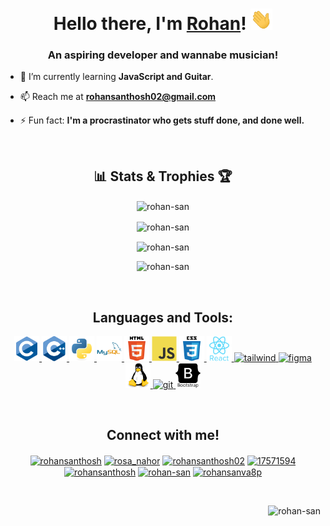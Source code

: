<h1 align="center">
Hello there, I'm <a href="https://www.linkedin.com/in/rohansanthosh" target="_blank"> Rohan</a>! <img width="35" src="https://github.com/1999AZZAR/1999AZZAR/blob/main/resources/img/waving.gif">
</h1>
<h3 align="center">An aspiring developer and wannabe musician!</h3>

- 🌱 I’m currently learning **JavaScript and Guitar**.

- 📫 Reach me at **rohansanthosh02@gmail.com**

- ⚡ Fun fact: **I'm a procrastinator who gets stuff done, and done well.**
<br>

<h2 align="center">📊 Stats & Trophies 🏆</h2>

<p align="center">
  <img align="center" src="https://github-readme-stats.vercel.app/api?username=rohan-san&show_icons=true&theme=aura&locale=en&hide_border=true" alt="rohan-san"/></p>
<p align="center">
  <img align="center" src="https://github-readme-streak-stats.herokuapp.com/?user=rohan-san&theme=aura&hide_border=true" alt="rohan-san" /></p>
<p align="center">
  <img align="center" src="https://github-readme-stats.vercel.app/api/top-langs/?username=rohan-san&theme=aura&hide_border=true&include_all_commits=false&count_private=false&layout=donut" alt="rohan-san" /></p>
<p align="center">
  <img src="https://github-profile-trophy.vercel.app/?username=rohan-san&theme=tokyonight&no-frame=true&no-bg=true&margin-w=4" alt="rohan-san" /></p>
<br>

<h2 align="center">Languages and Tools:</h2>

<p align="center">
<a href="https://www.cprogramming.com/" target="_blank" rel="noreferrer"> <img src="https://raw.githubusercontent.com/devicons/devicon/master/icons/c/c-original.svg" alt="c" width="40" height="40"/> </a>
<a href="https://www.w3schools.com/cpp/" target="_blank" rel="noreferrer"> <img src="https://raw.githubusercontent.com/devicons/devicon/master/icons/cplusplus/cplusplus-original.svg" alt="cplusplus" width="40" height="40"/> </a>
<a href="https://www.python.org" target="_blank" rel="noreferrer"> <img src="https://raw.githubusercontent.com/devicons/devicon/master/icons/python/python-original.svg" alt="python" width="40" height="40"/> </a>
<a href="https://www.mysql.com/" target="_blank" rel="noreferrer"> <img src="https://raw.githubusercontent.com/devicons/devicon/master/icons/mysql/mysql-original-wordmark.svg" alt="mysql" width="40" height="40"/> </a>
<a href="https://www.w3.org/html/" target="_blank" rel="noreferrer"> <img src="https://raw.githubusercontent.com/devicons/devicon/master/icons/html5/html5-original-wordmark.svg" alt="html5" width="40" height="40"/> </a>
<a href="https://developer.mozilla.org/en-US/docs/Web/JavaScript" target="_blank" rel="noreferrer"> <img src="https://raw.githubusercontent.com/devicons/devicon/master/icons/javascript/javascript-original.svg" alt="javascript" width="40" height="40"/> </a>
<a href="https://www.w3schools.com/css/" target="_blank" rel="noreferrer"> <img src="https://raw.githubusercontent.com/devicons/devicon/master/icons/css3/css3-original-wordmark.svg" alt="css3" width="40" height="40"/> </a>
<a href="https://reactjs.org/" target="_blank" rel="noreferrer"> <img src="https://raw.githubusercontent.com/devicons/devicon/master/icons/react/react-original-wordmark.svg" alt="react" width="40" height="40"/> </a>
<a href="https://tailwindcss.com/" target="_blank" rel="noreferrer"> <img src="https://www.vectorlogo.zone/logos/tailwindcss/tailwindcss-icon.svg" alt="tailwind" width="40" height="40"/> </a>
<a href="https://www.figma.com/" target="_blank" rel="noreferrer"> <img src="https://www.vectorlogo.zone/logos/figma/figma-icon.svg" alt="figma" width="40" height="40"/> </a>
<a href="https://www.linux.org/" target="_blank" rel="noreferrer"> <img src="https://raw.githubusercontent.com/devicons/devicon/master/icons/linux/linux-original.svg" alt="linux" width="40" height="40"/> </a>
<a href="https://git-scm.com/" target="_blank" rel="noreferrer"> <img src="https://www.vectorlogo.zone/logos/git-scm/git-scm-icon.svg" alt="git" width="40" height="40"/> </a>
<a href="https://getbootstrap.com" target="_blank" rel="noreferrer"> <img src="https://raw.githubusercontent.com/devicons/devicon/master/icons/bootstrap/bootstrap-plain-wordmark.svg" alt="bootstrap" width="40" height="40"/></a>
</p>
<br>

<h2 align="center">Connect with me!</h2>

<p align="center">
<a href="https://linkedin.com/in/rohansanthosh" target="blank"><img align="center" src="https://raw.githubusercontent.com/rahuldkjain/github-profile-readme-generator/master/src/images/icons/Social/linked-in-alt.svg" alt="rohansanthosh" height="30" width="40" /></a>
<a href="https://instagram.com/rosa_nahor" target="blank"><img align="center" src="https://raw.githubusercontent.com/rahuldkjain/github-profile-readme-generator/master/src/images/icons/Social/instagram.svg" alt="rosa_nahor" height="30" width="40" /></a>
<a href="https://www.hackerrank.com/rohansanthosh02" target="blank"><img align="center" src="https://raw.githubusercontent.com/rahuldkjain/github-profile-readme-generator/master/src/images/icons/Social/hackerrank.svg" alt="rohansanthosh02" height="30" width="40" /></a>
<a href="https://stackoverflow.com/users/17571594" target="blank"><img align="center" src="https://raw.githubusercontent.com/rahuldkjain/github-profile-readme-generator/master/src/images/icons/Social/stack-overflow.svg" alt="17571594" height="30" width="40" /></a>
<a href="https://www.codechef.com/users/rohansanthosh" target="blank"><img align="center" src="https://avatars.githubusercontent.com/u/11960354?v=4" alt="rohansanthosh" height="30" width="40" /></a>
<a href="https://www.leetcode.com/rohan-san" target="blank"><img align="center" src="https://raw.githubusercontent.com/rahuldkjain/github-profile-readme-generator/master/src/images/icons/Social/leet-code.svg" alt="rohan-san" height="30" width="40" /></a>
<a href="https://auth.geeksforgeeks.org/user/rohansanva8p" target="blank"><img align="center" src="https://raw.githubusercontent.com/rahuldkjain/github-profile-readme-generator/master/src/images/icons/Social/geeks-for-geeks.svg" alt="rohansanva8p" height="30" width="40" /></a>
</p>
<br>

<p align="right"> <img src="https://komarev.com/ghpvc/?username=rohan-san&label=Visitors&color=bd33f0&style=plastic" alt="rohan-san"/> </p>
